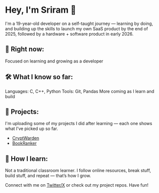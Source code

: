 # Hey, I'm Sriram 👋
I'm a 19-year-old developer on a self-taught journey — learning by doing, and building up the skills to launch my own SaaS product by the end of 2025, followed by a hardware + software product in early 2026.

## 🧠 Right now:
Focused on learning and growing as a developer

## 🛠️ What I know so far:
Languages: C, C++, Python
Tools: Git, Pandas
More coming as I learn and build

## 🚧 Projects:
I'm uploading some of my projects I did after learning — each one shows what I’ve picked up so far.
- [CryptWarden](https://github.com/sudosriram/cryptwarden)
- [BookRanker](https://github.com/sudosriram/bookranker)

## 🌱 How I learn:
Not a traditional classroom learner. I follow online resources, break stuff, build stuff, and repeat — that’s how I grow.

Connect with me on [Twitter/X](https://x.com/sudosriram) or check out my project repos. Have fun!
